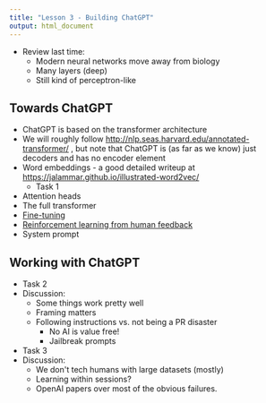 ```yaml
---
title: "Lesson 3 - Building ChatGPT"
output: html_document
---
```


- Review last time:
  - Modern neural networks move away from biology
  - Many layers (deep)
  - Still kind of perceptron-like

## Towards ChatGPT

 - ChatGPT is based on the transformer architecture
 - We will roughly follow http://nlp.seas.harvard.edu/annotated-transformer/ , but note that ChatGPT is (as far as we know) just decoders and has no encoder element
 - Word embeddings - a good detailed writeup at https://jalammar.github.io/illustrated-word2vec/
   - Task 1
 - Attention heads
 - The full transformer
 - [Fine-tuning](https://en.wikipedia.org/wiki/Fine-tuning_(deep_learning))
 - [Reinforcement learning from human feedback](https://en.wikipedia.org/wiki/Reinforcement_learning_from_human_feedback)
 - System prompt

## Working with ChatGPT
 - Task 2
 - Discussion:
   - Some things work pretty well
   - Framing matters
   - Following instructions vs. not being a PR disaster
     - No AI is value free!
     - Jailbreak prompts
 - Task 3
 - Discussion:
   - We don't tech humans with large datasets (mostly)
   - Learning within sessions?
   - OpenAI papers over most of the obvious failures.

